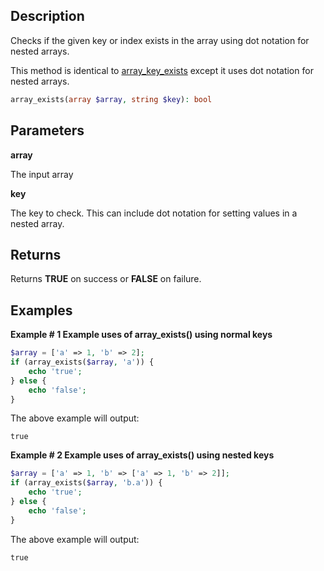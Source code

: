 ## Description

Checks if the given key or index exists in the array using dot notation for nested arrays.

This method is identical to [array_key_exists](https://www.php.net/manual/en/function.array-key-exists.php) except it uses dot notation for nested arrays.

```php
array_exists(array $array, string $key): bool
```

## Parameters

**array**

The input array

**key**

The key to check. This can include dot notation for setting values in a nested array.

## Returns

Returns **TRUE** on success or **FALSE** on failure.

## Examples

**Example # 1 Example uses of array_exists() using normal keys**

```php
$array = ['a' => 1, 'b' => 2];
if (array_exists($array, 'a')) {
    echo 'true';
} else {
    echo 'false';
}
```

The above example will output:

```
true
```

**Example # 2 Example uses of array_exists() using nested keys**

```php
$array = ['a' => 1, 'b' => ['a' => 1, 'b' => 2]];
if (array_exists($array, 'b.a')) {
    echo 'true';
} else {
    echo 'false';
}
```

The above example will output:

```
true
```